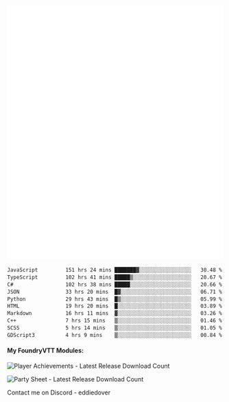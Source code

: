 
![](https://raw.githubusercontent.com/eddiedover/ghstats/master/generated/overview.svg)
![](https://raw.githubusercontent.com/eddiedover/ghstats/master/generated/languages.svg)

<!--START_SECTION:waka-->

```txt
JavaScript         151 hrs 24 mins ███████▓░░░░░░░░░░░░░░░░░   30.48 %
TypeScript         102 hrs 41 mins █████▒░░░░░░░░░░░░░░░░░░░   20.67 %
C#                 102 hrs 38 mins █████░░░░░░░░░░░░░░░░░░░░   20.66 %
JSON               33 hrs 20 mins  █▓░░░░░░░░░░░░░░░░░░░░░░░   06.71 %
Python             29 hrs 43 mins  █▒░░░░░░░░░░░░░░░░░░░░░░░   05.99 %
HTML               19 hrs 20 mins  █░░░░░░░░░░░░░░░░░░░░░░░░   03.89 %
Markdown           16 hrs 11 mins  ▓░░░░░░░░░░░░░░░░░░░░░░░░   03.26 %
C++                7 hrs 15 mins   ▒░░░░░░░░░░░░░░░░░░░░░░░░   01.46 %
SCSS               5 hrs 14 mins   ▒░░░░░░░░░░░░░░░░░░░░░░░░   01.05 %
GDScript3          4 hrs 9 mins    ▒░░░░░░░░░░░░░░░░░░░░░░░░   00.84 %
```

<!--END_SECTION:waka-->

#### My FoundryVTT Modules:

  ![Player Achievements - Latest Release Download Count](https://img.shields.io/badge/dynamic/json?label=Player%20Achievements%20-%20Downloads@latest&query=assets%5B1%5D.download_count&url=https%3A%2F%2Fapi.github.com%2Frepos%2FEddieDover%2Ffvtt-player-achievements%2Freleases%2Flatest)

  ![Party Sheet - Latest Release Download Count](https://img.shields.io/badge/dynamic/json?label=Party%20Sheet%20-%20Downloads@latest&query=assets%5B1%5D.download_count&url=https%3A%2F%2Fapi.github.com%2Frepos%2FEddieDover%2Ffvtt-party-sheet%2Freleases%2Flatest)

<a rel="me" href="https://techhub.social/@EddieDover"></a>

Contact me on Discord - eddiedover
